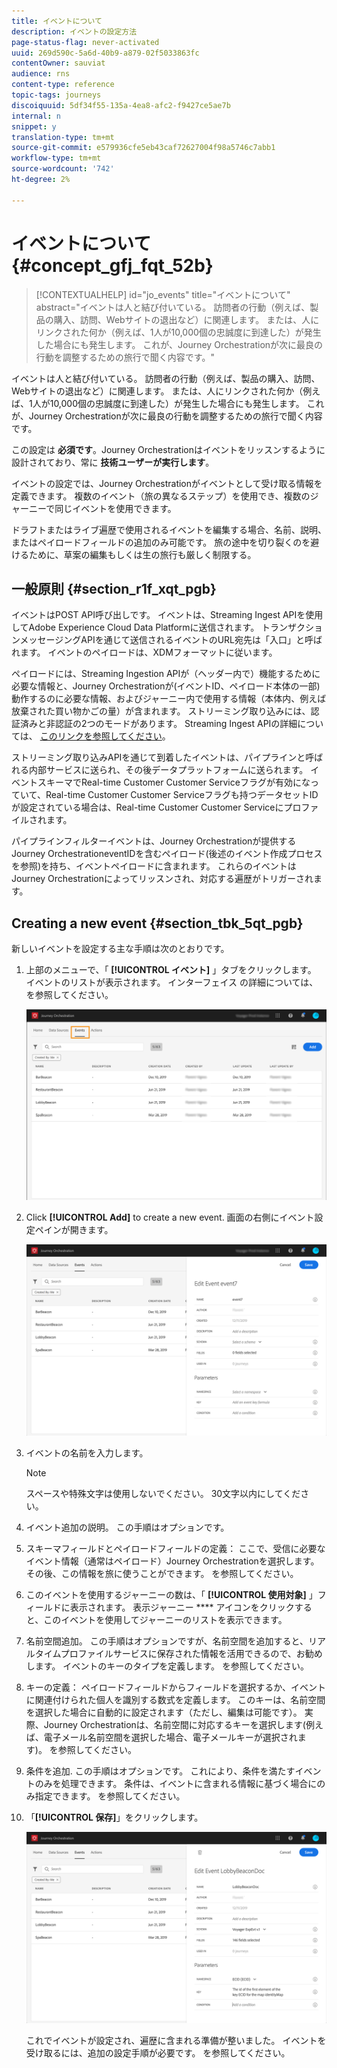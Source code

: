 ```yaml
---
title: イベントについて
description: イベントの設定方法
page-status-flag: never-activated
uuid: 269d590c-5a6d-40b9-a879-02f5033863fc
contentOwner: sauviat
audience: rns
content-type: reference
topic-tags: journeys
discoiquuid: 5df34f55-135a-4ea8-afc2-f9427ce5ae7b
internal: n
snippet: y
translation-type: tm+mt
source-git-commit: e579936cfe5eb43caf72627004f98a5746c7abb1
workflow-type: tm+mt
source-wordcount: '742'
ht-degree: 2%

---
```



# イベントについて {#concept_gfj_fqt_52b}

>[!CONTEXTUALHELP]
>id="jo_events"
>title="イベントについて"
>abstract="イベントは人と結び付いている。 訪問者の行動（例えば、製品の購入、訪問、Webサイトの退出など）に関連します。 または、人にリンクされた何か（例えば、1人が10,000個の忠誠度に到達した）が発生した場合にも発生します。 これが、Journey Orchestrationが次に最良の行動を調整するための旅行で聞く内容です。"

イベントは人と結び付いている。 訪問者の行動（例えば、製品の購入、訪問、Webサイトの退出など）に関連します。 または、人にリンクされた何か（例えば、1人が10,000個の忠誠度に到達した）が発生した場合にも発生します。 これが、Journey Orchestrationが次に最良の行動を調整するための旅行で聞く内容です。

この設定は **必須です**。Journey Orchestrationはイベントをリッスンするように設計されており、常に **技術ユーザーが実行します**。

イベントの設定では、Journey Orchestrationがイベントとして受け取る情報を定義できます。 複数のイベント（旅の異なるステップ）を使用でき、複数のジャーニーで同じイベントを使用できます。

ドラフトまたはライブ遍歴で使用されるイベントを編集する場合、名前、説明、またはペイロードフィールドの追加のみ可能です。 旅の途中を切り裂くのを避けるために、草案の編集もしくは生の旅行も厳しく制限する。

## 一般原則 {#section_r1f_xqt_pgb}

イベントはPOST API呼び出しです。 イベントは、Streaming Ingest APIを使用してAdobe Experience Cloud Data Platformに送信されます。 トランザクションメッセージングAPIを通じて送信されるイベントのURL宛先は「入口」と呼ばれます。 イベントのペイロードは、XDMフォーマットに従います。

ペイロードには、Streaming Ingestion APIが（ヘッダー内で）機能するために必要な情報と、Journey Orchestrationが(イベントID、ペイロード本体の一部)動作するのに必要な情報、およびジャーニー内で使用する情報（本体内、例えば放棄された買い物かごの量）が含まれます。 ストリーミング取り込みには、認証済みと非認証の2つのモードがあります。 Streaming Ingest APIの詳細については、 [このリンクを参照してください](https://docs.adobe.com/content/help/en/experience-platform/xdm/api/getting-started.html)。

ストリーミング取り込みAPIを通じて到着したイベントは、パイプラインと呼ばれる内部サービスに送られ、その後データプラットフォームに送られます。 イベントスキーマでReal-time Customer Customer Serviceフラグが有効になっていて、Real-time Customer Customer Serviceフラグも持つデータセットIDが設定されている場合は、Real-time Customer Customer Serviceにプロファイルされます。

パイプラインフィルターイベントは、Journey Orchestrationが提供するJourney OrchestrationeventIDを含むペイロード(後述のイベント作成プロセスを参照)を持ち、イベントペイロードに含まれます。 これらのイベントはJourney Orchestrationによってリッスンされ、対応する遍歴がトリガーされます。

## Creating a new event {#section_tbk_5qt_pgb}

新しいイベントを設定する主な手順は次のとおりです。

1. 上部のメニューで、「 **[!UICONTROL イベント]** 」タブをクリックします。 イベントのリストが表示されます。 インターフェイス [](../about/user-interface.md) の詳細については、を参照してください。

   ![](../assets/journey5.png)

1. Click **[!UICONTROL Add]** to create a new event. 画面の右側にイベント設定ペインが開きます。

   ![](../assets/journey6.png)

1. イベントの名前を入力します。

   >[!NOTE]
   >
   >スペースや特殊文字は使用しないでください。 30文字以内にしてください。

1. イベント追加の説明。 この手順はオプションです。
1. スキーマフィールドとペイロードフィールドの定義： ここで、受信に必要なイベント情報（通常はペイロード）Journey Orchestrationを選択します。 その後、この情報を旅に使うことができます。 [](../event/defining-the-payload-fields.md)を参照してください。
1. このイベントを使用するジャーニーの数は、「 **[!UICONTROL 使用対象]** 」フィールドに表示されます。 表示ジャーニー **** アイコンをクリックすると、このイベントを使用してジャーニーのリストを表示できます。
1. 名前空間追加。 この手順はオプションですが、名前空間を追加すると、リアルタイムプロファイルサービスに保存された情報を活用できるので、お勧めします。 イベントのキーのタイプを定義します。 [](../event/selecting-the-namespace.md)を参照してください。
1. キーの定義： ペイロードフィールドからフィールドを選択するか、イベントに関連付けられた個人を識別する数式を定義します。 このキーは、名前空間を選択した場合に自動的に設定されます（ただし、編集は可能です）。 実際、Journey Orchestrationは、名前空間に対応するキーを選択します(例えば、電子メール名前空間を選択した場合、電子メールキーが選択されます)。 [](../event/defining-the-event-key.md)を参照してください。
1. 条件を追加. この手順はオプションです。 これにより、条件を満たすイベントのみを処理できます。 条件は、イベントに含まれる情報に基づく場合にのみ指定できます。 [](../event/adding-a-condition.md)を参照してください。
1. 「**[!UICONTROL 保存]**」をクリックします。

   ![](../assets/journey7.png)

   これでイベントが設定され、遍歴に含まれる準備が整いました。 イベントを受け取るには、追加の設定手順が必要です。 [](../event/additional-steps-to-send-events-to-journey-orchestration.md)を参照してください。
